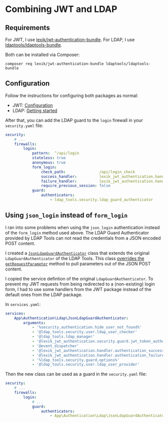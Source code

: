 # Combining JWT and LDAP

## Requirements
For JWT, I use [lexik/jwt-authentication-bundle](https://packagist.org/packages/lexik/jwt-authentication-bundle).
For LDAP, I use [ldaptools/ldaptools-bundle](https://packagist.org/packages/ldaptools/ldaptools-bundle).

Both can be installed via Composer:
```
composer req lexik/jwt-authentication-bundle ldaptools/ldaptools-bundle
```

## Configuration
Follow the instructions for configuring both packages as normal:
- JWT: [Configuration](https://github.com/lexik/LexikJWTAuthenticationBundle/blob/master/Resources/doc/index.md#configuration)
- LDAP: [Getting started](https://github.com/ldaptools/ldaptools-bundle#getting-started)

After that, you can add the LDAP guard to the `login` firewall in your `security.yaml` file:
```yaml
security:
    # ...
    firewalls:
        login:
            pattern:  ^/api/login
            stateless: true
            anonymous: true
            form_login:
                check_path:               /api/login_check
                success_handler:          lexik_jwt_authentication.handler.authentication_success
                failure_handler:          lexik_jwt_authentication.handler.authentication_failure
                require_previous_session: false
            guard:
                authenticators:
                    - ldap_tools.security.ldap_guard_authenticator
```

## Using `json_login` instead of `form_login`
I ran into some problems when using the `json_login` authentication instead of the `form_login` method used above.
The LDAP Guard Authenticator provided by LDAP Tools can not read the credentials from a JSON encoded POST content.

I created a [`JsonLdapGuardAuthenticator`](jwt-ldap/JsonLdapGuardAuthenticator.php) class that extends the original
`LdapGuardAuthenticator` of the LDAP Tools. This class [overrides the `getRequestParameter`](jwt-ldap/JsonLdapGuardAuthenticator.php#L53) method to pull parameters out
of the JSON POST content.

I copied the service defintion of the original `LdapGuardAuthenticator`.
To prevent my JWT requests from being redirected to a (non-existing) login form, I had to use some handlers from the 
JWT package instead of the default ones from the LDAP package.

In `services.yaml`:
```yaml
services:
    App\Authentication\Ldap\JsonLdapGuardAuthenticator:
        arguments:
            - '%security.authentication.hide_user_not_found%'
            - '@ldap_tools.security.user.ldap_user_checker'
            - '@ldap_tools.ldap_manager'
            - '@lexik_jwt_authentication.security.guard.jwt_token_authenticator' # Instead of '@ldap_tools.security.authentication.form_entry_point'
            - '@event_dispatcher'
            - '@lexik_jwt_authentication.handler.authentication_success' # Instead of '@ldap_tools.security.auth_success_handler'
            - '@lexik_jwt_authentication.handler.authentication_failure' # Instead of '@ldap_tools.security.auth_failure_handler'
            - '%ldap_tools.security.guard.options%'
            - '@ldap_tools.security.user.ldap_user_provider'
```

Then the new class can be used as a guard in the `security.yaml` file:
```yaml
security:
    # ...
    firewalls:
        login:
            # ...
            guard:
                authenticators:
                    - App\Authentication\Ldap\JsonLdapGuardAuthenticator
```

